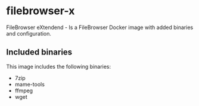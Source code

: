# filebrowser-x
FileBrowser eXtendend - Is a FileBrowser Docker image with added binaries and configuration.

## Included binaries
This image includes the following binaries:
- 7zip
- mame-tools
- ffmpeg
- wget
